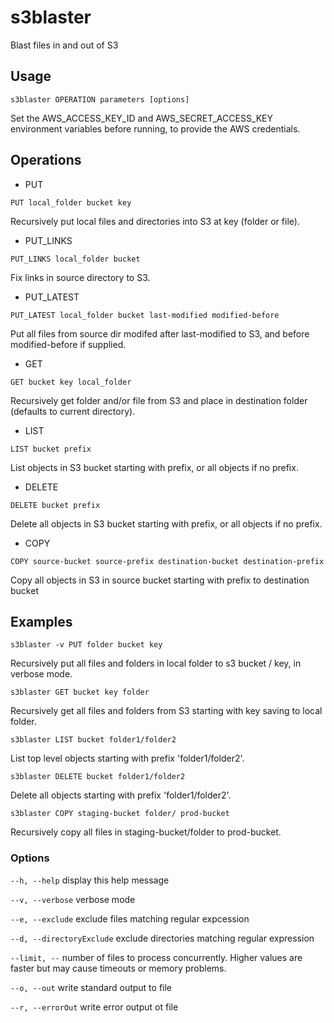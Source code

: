 # s3blaster

Blast files in and out of S3

## Usage

```s3blaster OPERATION parameters [options]```

Set the AWS_ACCESS_KEY_ID and AWS_SECRET_ACCESS_KEY environment variables
before running, to provide the AWS credentials.

## Operations


* PUT

```PUT local_folder bucket key```

Recursively put local files and directories into S3 at key (folder or file).


* PUT_LINKS

```PUT_LINKS local_folder bucket ```

Fix links in source directory to S3.


* PUT_LATEST

```PUT_LATEST local_folder bucket last-modified modified-before```

Put all files from source dir modifed after last-modified to S3, and before modified-before if supplied.


* GET

```GET bucket key local_folder```

Recursively get folder and/or file from S3 and place in destination folder (defaults to current directory).


* LIST

```LIST bucket prefix```

List objects in S3 bucket starting with prefix, or all objects if no prefix.


* DELETE

```DELETE bucket prefix```

Delete all objects in S3 bucket starting with prefix, or all objects if no prefix.


* COPY

```COPY source-bucket source-prefix destination-bucket destination-prefix```

Copy all objects in S3 in source bucket starting with prefix to destination bucket


## Examples

```s3blaster -v PUT folder bucket key```

Recursively put all files and folders in local folder to s3 bucket / key, in verbose mode.

```s3blaster GET bucket key folder```

Recursively get all files and folders from S3 starting with key saving to local folder.

```s3blaster LIST bucket folder1/folder2```

List top level objects starting with prefix 'folder1/folder2'.

```s3blaster DELETE bucket folder1/folder2```

Delete all objects starting with prefix 'folder1/folder2'.

```s3blaster COPY staging-bucket folder/ prod-bucket```

Recursively copy all files in staging-bucket/folder to prod-bucket.


### Options

```--h, --help```
display this help message

```--v, --verbose```
verbose mode

```--e, --exclude```
exclude files matching regular expcession

```--d, --directoryExclude```
exclude directories matching regular expression

```--limit, --```
number of files to process concurrently. Higher values are faster but may cause timeouts or memory problems.

```--o, --out```
write standard output to file

```--r, --errorOut```
write error output ot file

